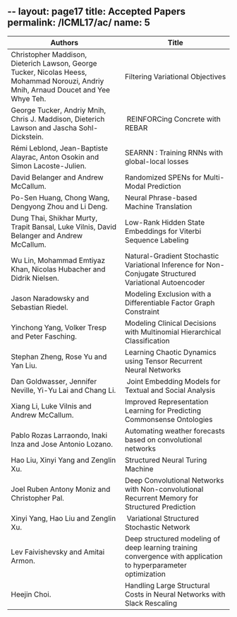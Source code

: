 --
layout: page17
title: Accepted Papers
permalink: /ICML17/ac/
name: 5
---

| Authors | Title |
| ------------- | ------------- |
| Christopher Maddison, Dieterich Lawson, George Tucker, Nicolas Heess, Mohammad Norouzi, Andriy Mnih, Arnaud Doucet and Yee Whye Teh. | Filtering Variational Objectives|
| George Tucker, Andriy Mnih, Chris J. Maddison, Dieterich Lawson and Jascha Sohl-Dickstein. | REINFORCing Concrete with REBAR |
| Rémi Leblond, Jean-Baptiste Alayrac, Anton Osokin and Simon Lacoste-Julien. | SEARNN : Training RNNs with global-local losses |
| David Belanger and Andrew McCallum. | Randomized SPENs for Multi-Modal Prediction |
| Po-Sen Huang, Chong Wang, Dengyong Zhou and Li Deng. | Neural Phrase-based Machine Translation |
| Dung Thai, Shikhar Murty, Trapit Bansal, Luke Vilnis, David Belanger and Andrew McCallum. | Low-Rank Hidden State Embeddings for Viterbi Sequence Labeling | 
| Wu Lin, Mohammad Emtiyaz Khan, Nicolas Hubacher and Didrik Nielsen. | Natural-Gradient Stochastic Variational Inference for Non-Conjugate Structured Variational Autoencoder | 
| Jason Naradowsky and Sebastian Riedel.  | Modeling Exclusion with a Differentiable Factor Graph Constraint |
| Yinchong Yang, Volker Tresp and Peter Fasching. | Modeling Clinical Decisions with Multinomial Hierarchical Classification |
| Stephan Zheng, Rose Yu and Yan Liu.  | Learning Chaotic Dynamics using Tensor Recurrent Neural Networks |
| Dan Goldwasser, Jennifer Neville, Yi-Yu Lai and Chang Li. |  Joint Embedding Models for Textual and Social Analysis |
| Xiang Li, Luke Vilnis and Andrew McCallum.  | Improved Representation Learning for Predicting Commonsense Ontologies |
| Pablo Rozas Larraondo, Inaki Inza and Jose Antonio Lozano. | Automating weather forecasts based on convolutional networks |
| Hao Liu, Xinyi Yang and Zenglin Xu.  | Structured Neural Turing Machine | 
| Joel Ruben Antony Moniz and Christopher Pal. | Deep Convolutional Networks with Non-convolutional Recurrent Memory for Structured Prediction | 
| Xinyi Yang, Hao Liu and Zenglin Xu. | Variational Structured Stochastic Network |
|Lev Faivishevsky and Amitai Armon.  | Deep structured modeling of deep learning training convergence with application to hyperparameter optimization |
| Heejin Choi. | Handling Large Structural Costs in Neural Networks with Slack Rescaling |
